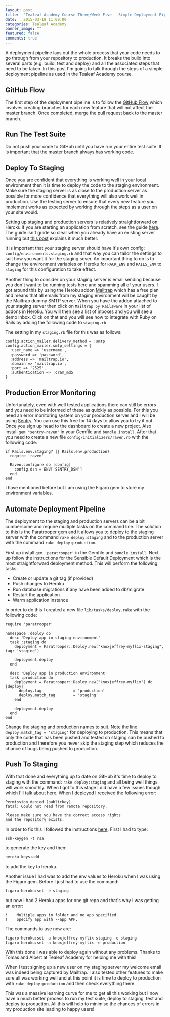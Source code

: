 ```yaml
---
layout: post
title:  "Tealeaf Academy Course Three/Week Five - Simple Deployment Pipeline"
date:   2015-03-19 11:09:00
categories: Tealeaf Academy
banner_image: ""
featured: false
comments: true
---
```


A deployment pipeline lays out the whole process that your code needs to go through from your repository to production. It breaks the build into several parts (e.g. build, test and deploy) and all the associated steps that need to be taken.  In this post I'm going to talk through the steps of a simple deployment pipeline as used in the Tealeaf Academy course.

<!--more-->

##  GitHub Flow

The first step of the deployment pipeline is to follow the [GitHub Flow](https://guides.github.com/introduction/flow/) which involves creating branches for each new feature that will not affect the master branch.  Once completed, merge the pull request back to the master branch.

## Run The Test Suite

Do not push your code to GitHub until you have run your entire test suite.  It is important that the master branch always has working code.

## Deploy To Staging

Once you are confident that everything is working well in your local environment then it is time to deploy the code to the staging environment.  Make sure the staging server is as close to the production server as possible for more confidence that everything will also work well in production.  Use the testing server to ensure that every new feature you implement works as expected by working through the steps as a user on your site would.

Setting up staging and production servers is relatively straightforward on Heroku if you are starting an application from scratch, see the guide [here](https://devcenter.heroku.com/articles/multiple-environments).  The guide isn't guide so clear when you already have an existing server running but [this post](http://rrcid.tumblr.com/post/80762541884/setting-up-a-deployment-pipeline) explains it much better.

It is important that your staging server should have it's own config: ```config/environments.staging.rb``` and that way you can tailor the settings to suit how you want it for the staging sever.  An important thing to do is to change the environment variables on Heroku for ```RACK_ENV``` and ```RAILS_ENV``` to ```staging``` for this configuration to take effect.

Another thing to consider on your staging server is email sending because you don't want to be running tests here and spamming all of your users.  I got around this by using the Heroku addon [Mailtrap](https://addons.heroku.com/mailtrap) which has a free plan and means that all emails from my staging environment will be caught by the Mailtrap dummy SMTP server. When you have the addon attached to your staging server then click on ```Mailtrap by Railsware``` in your list of addons in Heroku.  You will then see a list of inboxes and you will see a demo inbox.  Click on that and you will see how to integrate with Ruby on Rails by adding the following code to ```staging.rb```

The setting in my ```staging.rb``` file for this was as follows:

    config.action_mailer.delivery_method = :smtp
    config.action_mailer.smtp_settings = {
      :user_name => 'username',
      :password => 'password',
      :address => 'mailtrap.io',
      :domain => 'mailtrap.io',
      :port => '2525',
      :authentication => :cram_md5
    }
    
## Production Error Monitoring

Unfortunately, even with well tested applications there can still be errors and you need to be informed of these as quickly as possible. For this you need an error monitoring system on your production server and I will be using [Sentry](https://getsentry.com/welcome/).  You can use this free for 14 days to allow you to try it out.  Once you sign up head to the dashboard to create a new project.  Also install ```gem "sentry-raven"``` in your Gemfile and ```bundle install```.  After that you need to create a new file ```config/initializers/raven.rb``` with the following code:

    if Rails.env.staging? || Rails.env.production?
      require 'raven'

      Raven.configure do |config|
        config.dsn = ENV['SENTRY_DSN']
      end
    end
    
I have mentioned before but I am using the Figaro gem to store my environment variables.

## Automate Deployment Pipeline

The deployment to the staging and production servers can be a bit cumbersome and require multiple tasks on the command line.  The solution to this is the Paratrooper gem and it allows you to deploy to the staging server with the command ```rake deploy:staging``` and to the production server with the command ```rake deploy:production```.

First up install ```gem 'paratrooper'``` in the Gemfile and ```bundle install```.  Next up follow the instructions for the Sensible Default Deployment which is the most straightforward deployment method.  This will perform the following tasks:

- Create or update a git tag (if provided)
- Push changes to Heroku
- Run database migrations if any have been added to db/migrate
- Restart the application
- Warm application instance

In order to do this I created a new file ```lib/tasks/deploy.rake``` with the following code:

    require 'paratrooper'

    namespace :deploy do
      desc 'Deploy app in staging environment'
      task :staging do
        deployment = Paratrooper::Deploy.new("knoxjeffrey-myflix-staging", tag: 'staging')

        deployment.deploy
      end

      desc 'Deploy app in production environment'
      task :production do
        deployment = Paratrooper::Deploy.new("knoxjeffrey-myflix") do |deploy|
          deploy.tag              = 'production'
          deploy.match_tag        = 'staging'
        end

        deployment.deploy
      end
    end

Change the staging and production names to suit.  Note the line ```deploy.match_tag = 'staging'``` for deploying to production.  This means that only the code that has been pushed and tested on staging can be pushed to production and therefore you never skip the staging step which reduces the chance of bugs being pushed to production.

## Push To Staging

With that done and everything up to date on GitHub it's time to deploy to staging with the command: ```rake deploy:staging``` and all being well things will work smoothly.  When I got to this stage I did have a few issues though which I'll talk about here.  When I deployed I received the following error:

    Permission denied (publickey).
    fatal: Could not read from remote repository.

    Please make sure you have the correct access rights
    and the repository exists.
    
In order to fix this I followed the instructions [here](https://devcenter.heroku.com/articles/keys).  First I had to type: 

    ssh-keygen -t rsa
    
to generate the key and then:

    heroku keys:add
    
to add the key to heroku.

Another issue I had was to add the env values to Heroku when I was using the Figaro gem.  Before I just had to use the command:

    figaro heroku:set -e staging
    
but now I had 2 Heroku apps for one git repo and that's why I was getting an error:

    !    Multiple apps in folder and no app specified.
    !    Specify app with --app APP.
    
The commands to use now are:

    figaro heroku:set -a knoxjeffrey-myflix-staging -e staging
    figaro heroku:set -a knoxjeffrey-myflix -e production

With this done I was able to deploy again without any problems.  Thanks to Tomas and Albert at Tealeaf Academy for helping me with this!

When I test signing up a new user on my staging server my welcome email was indeed being captured by Mailtrap.  I also tested other features to make sure all was working well and at this point it is time to deploy to production with ```rake deploy:production``` and then check everything there.

This was a massive learning curve for me to get all this working but I now have a much better process to run my test suite, deploy to staging, test and deploy to production.  All this will help to minimise the chances of errors in my production site leading to happy users!